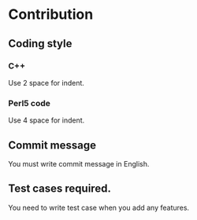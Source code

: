 Contribution
============

## Coding style

### C++

Use 2 space for indent.

### Perl5 code

Use 4 space for indent.

## Commit message

You must write commit message in English.

## Test cases required.

You need to write test case when you add any features.

